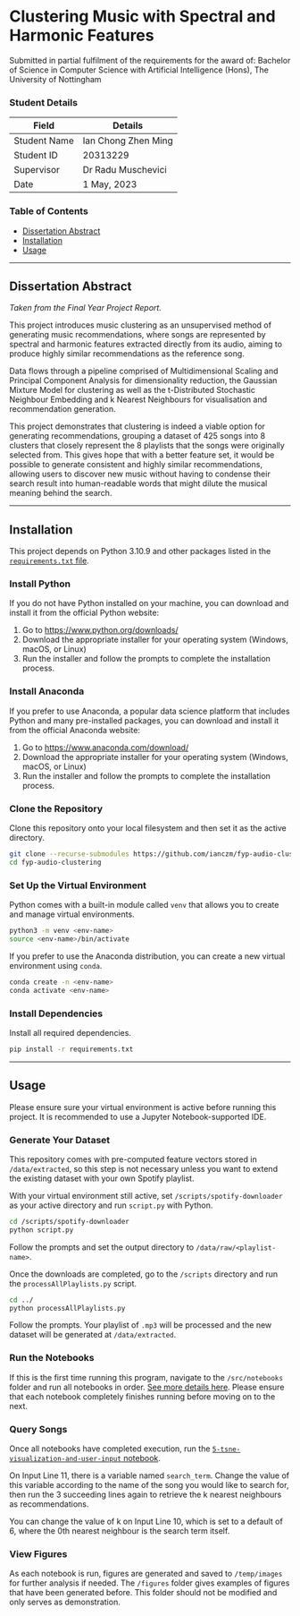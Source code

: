 # Clustering Music with Spectral and Harmonic Features

Submitted in partial fulfilment of the requirements for the award of: 
Bachelor of Science in Computer Science with Artificial Intelligence (Hons),
The University of Nottingham


### Student Details

| Field        | Details             |
|--------------|---------------------|
| Student Name | Ian Chong Zhen Ming |
| Student ID   | 20313229            |
| Supervisor   | Dr Radu Muschevici  |
| Date         | 1 May, 2023         |


### Table of Contents

- [Dissertation Abstract](#dissertation-abstract)
- [Installation](#installation)
- [Usage](#usage)

---


## Dissertation Abstract

_Taken from the Final Year Project Report._

This project introduces music clustering as an unsupervised method of generating music recommendations,
where songs are represented by spectral and harmonic features extracted directly from its audio,
aiming to produce highly similar recommendations as the reference song.

Data flows through a pipeline comprised of Multidimensional Scaling and Principal Component Analysis
for dimensionality reduction, the Gaussian Mixture Model for clustering as well as the t-Distributed
Stochastic Neighbour Embedding and k Nearest Neighbours for visualisation and recommendation generation.

This project demonstrates that clustering is indeed a viable option for generating recommendations,
grouping a dataset of 425 songs into 8 clusters that closely represent the 8 playlists that the songs were
originally selected from. This gives hope that with a better feature set, it would be possible to generate
consistent and highly similar recommendations, allowing users to discover new music without having to
condense their search result into human-readable words that might dilute the musical meaning behind
the search.


---


## Installation

This project depends on Python 3.10.9 and other packages listed
in the [`requirements.txt` file](requirements.txt).


### Install Python

If you do not have Python installed on your machine, you can download and install it from the official Python website:

1. Go to https://www.python.org/downloads/
2. Download the appropriate installer for your operating system (Windows, macOS, or Linux)
3. Run the installer and follow the prompts to complete the installation process.


### Install Anaconda

If you prefer to use Anaconda, a popular data science platform that includes Python and many pre-installed packages, you can download and install it from the official Anaconda website:

1. Go to https://www.anaconda.com/download/
2. Download the appropriate installer for your operating system (Windows, macOS, or Linux)
3. Run the installer and follow the prompts to complete the installation process.


### Clone the Repository

Clone this repository onto your local filesystem and then set it as the active directory.

```sh
git clone --recurse-submodules https://github.com/ianczm/fyp-audio-clustering.git
cd fyp-audio-clustering
```


### Set Up the Virtual Environment

Python comes with a built-in module called `venv` that allows
you to create and manage virtual environments.

```sh
python3 -m venv <env-name>
source <env-name>/bin/activate
```

If you prefer to use the Anaconda distribution, you can create
a new virtual environment using `conda`.

```sh
conda create -n <env-name>
conda activate <env-name>
```


### Install Dependencies

Install all required dependencies.

```sh
pip install -r requirements.txt
```


---


## Usage

Please ensure sure your virtual environment is active before running this project.
It is recommended to use a Jupyter Notebook-supported IDE.


### Generate Your Dataset

This repository comes with pre-computed feature vectors stored in `/data/extracted`,
so this step is not necessary unless you want to extend the existing dataset with
your own Spotify playlist.

With your virtual environment still active, set `/scripts/spotify-downloader` as
your active directory and run `script.py` with Python.

```sh
cd /scripts/spotify-downloader
python script.py
```

Follow the prompts and set the output directory to `/data/raw/<playlist-name>`.

Once the downloads are completed, go to the `/scripts` directory and run the
`processAllPlaylists.py` script.

```sh
cd ../
python processAllPlaylists.py
```

Follow the prompts. Your playlist of `.mp3` will be processed and the new dataset
will be generated at `/data/extracted`.


### Run the Notebooks

If this is the first time running this program, navigate to the `/src/notebooks` folder
and run all notebooks in order. [See more details here](/src/notebooks/README.md).
Please ensure that each notebook completely finishes running before moving on to the next.


### Query Songs

Once all notebooks have completed execution, run the [`5-tsne-visualization-and-user-input`
notebook](/src/notebooks/5-tsne-visualization-and-user-input.ipynb).

On Input Line 11, there is a variable named `search_term`. Change the value of this
variable according to the name of the song you would like to search for, then run the
3 succeeding lines again to retrieve the k nearest neighbours as recommendations.

You can change the value of k on Input Line 10, which is set to a default of 6, where
the 0th nearest neighbour is the search term itself.


### View Figures

As each notebook is run, figures are generated and saved to `/temp/images` for further
analysis if needed. The `/figures` folder gives examples of figures that have been
generated before. This folder should not be modified and only serves as demonstration.
